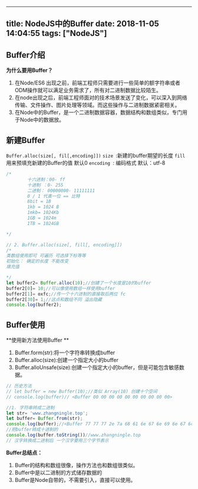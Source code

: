 
---
title: NodeJS中的Buffer
date: 2018-11-05 14:04:55
tags: ["NodeJS"]
---


##  Buffer介绍
**为什么要用Buffer？**
 1. 在Node/ES6 出现之前，前端工程师只需要进行一些简单的额字符串或者ODM操作就可以满足业务需求了，所有对二进制数据比较陌生。
 2. 在node出现之后，前端工程师面对的技术场景发送了变化，可以深入到网络传输、文件操作、图片处理等领域。而这些操作与二进制数据紧密相关。
 3. 在Node中的Buffer，是一个二进制数据容器，数据结构和数组类似，专门用于Node中的数据放。



##  新建Buffer 

`Buffer.alloc(size[, fil[,encoding]])`
`size `:新建的buffer期望的长度
`fill `用来预填充新建的Buffer的值 默认0
`encoding `: 编码格式  默认：utf-8
```js
/*
        十六进制：00- ff
        十进制 ：0- 255
        二进制： 00000000- 11111111
        0 / 1 代表一位 == 比特 
        8bit = 1B
        1kb = 1024 B
        1mkb= 1024Kb
        1GB = 1024m
        1TB = 1024GB

*/

// 2. Buffer.alloc(size[, fill[, encoding]])
/*
类数组使用即可 可遍历 可选择下标等等
初始化： 确定的长度 不能改变
填充值

*/
let buffer2= Buffer.alloc(10);//创建了一个长度是10的buffer
buffer2[0]= 10;//可以像使用数组一样使用buffer 
buffer2[1]= oxfc;//传一个十六进制的直接取后两位 fc
buffer2[30]= 1;//这点和数组不同 溢出隐藏 
console.log(buffer2);
```

##  Buffer使用

**使用新方法使用Buffer **
1. Buffer.form(str):将一个字符串转换成buffer
2. Buffer.alloc(size):创建一个指定大小的buffer
3. Buffer.alloUnsafe(size):创建一个指定大小的buffer，但是可能包含敏感数据。
```js
// 历史方法
// let buffer = new Buffer(10);//类似 Array(10) 创建十个空间
// console.log(buffer)// <Buffer 00 00 00 00 00 00 00 00 00 00>

//1. 字符串转成二进制
let str= 'www.zhangningle.top';
let buffer= Buffer.from(str);
console.log(buffer);//<Buffer 77 77 77 2e 7a 68 61 6e 67 6e 69 6e 67 6c 65 2e 74 6f 70>
//把buffer转成十进制的
console.log(buffer.toString())//www.zhangningle.top
// 汉字转换成二进制后 一个汉字要用三个字节表示

```


**Buffer总结点：**
1.  Buffer的结构和数组很像，操作方法也和数组很类似。
2.  Buffer中是以二进制的方式储存数据的
3.  Buffer是Node自带的，不需要引入，直接可以使用。